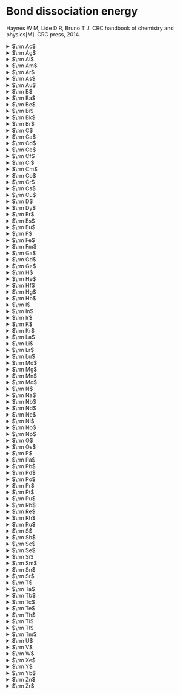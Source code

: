 # Bond dissociation energy
Haynes W M, Lide D R, Bruno T J. CRC handbook of chemistry and physics[M]. CRC press, 2014.

<details>
	<summary>$\rm Ac$</summary>

|Bond|BDE(kJ/mol)|
|:---:|:---:|
|  Ac−O  | $794$|
|  Ac–S  | $505 ± 68$|
</details>

<details>
	<summary>$\rm Ag$</summary>

|Bond|BDE(kJ/mol)|
|:---:|:---:|
|  Ag−Ag  | $162.9 ± 2.9$ |
|  Ag−Al  | $183.7 ± 9.2$  |
|  Ag−Au  | $202.5 ± 9.6$  |
|  Ag−Bi  | $192 ± 42$  |
|  Ag−Br  | $280.3 ± 1.3$  |
|  Ag−Cl  | $279.1 ± 8.4$  |
|  Ag−Cu  | $171.5 ± 9.6$  |
|  Ag−D   | $226.8$  |
|  Ag−Dy  | $130 ± 19$  |
|  Ag−Eu  | $127 ± 13$  |
|  Ag−F   | $356.9 ± 5.8$  |
|  Ag−Ga  | $159 ± 17$  |
|  Ag−Ge  | $174.5 ± 21$  |
|  Ag−H   | $202.4 ± 9.1$  |
|  Ag−Ho  | $124 ± 19$  |
|  Ag−I   | $234 ± 29$  |
|  Ag−In  | $166.5 ± 4.9$  |
|  Ag−Li  | $186.1$  |
|  Ag−Mn  | $99.2 ± 21$  |
|  Ag−Na  | $133.1 ± 12.6$  |
|  Ag−Nd  | $<213$  |
|  Ag−O   | $221 ± 21$  |
|  Ag−S   | $216  ± 14.6$  |
|  Ag−Se  | $210.0 ± 14.6$  |
|  Ag−Si  | $185.1 ± 9.6$  |
|  Ag−Sn  | $136 ± 21$  |
|  Ag−Te  | $195.8 ± 14.6$  |
</details> 

<details>
	<summary>$\rm Al$</summary> 

|Bond|BDE(kJ/mol)|
|:---:|:---:|
|  Al−Al  | $264.3 ± 0.5$ |
|  Al−Ar  | $5.69 $ |
|  Al−As  | $202.7 ± 7.1$ |
|  Al−Au  | $325.9 ± 6.3$ |
|  Al−Br  | $429.2 ± 5.8$ |
|  Al−C   | $267.7 $ |
|  Al−Ca  | $52.7 $ |
|  Al−Cl  | $502 $ |
|  Al−Co  | $181.6 ± 0.2$ |
|  Al−Cr  | $222.9 ± 0.9$ |
|  Al−Cu  | $227.1 ± 1.2$ |
|  Al−D   | $290.4 $ |
|  Al−F   | $675 $ |
|  Al−H   | $288 ± 13 $ |
|  Al−I   | $369.9 ± 2.1 $ |
|  Al−Kr  | $6.05 $ |
|  Al−Li  | $76.1 $ |
|  Al−N   | $≤368 ± 15 $ |
|  Al−Ne  | $3.9 $ |
|  Al−Ni  | $224.7 ± 4.8 $ |
|  Al−O   | $501.9 ± 10.6$ |
|  Al−P   | $216.7 ± 12.6$ |
|  Al−Pd  | $254.4 ± 12.1$ |
|  Al−S   | $332 ± 10 $ |
|  Al−Sb  | $216.3 ± 6 $ |
|  Al−Se  | $318 ± 13 $ |
|  Al−Si  | $246.9 ± 12.6 $ |
|  Al−Te  | $268 ± 13$ |
|  Al−Ti  | $263.4$ |
|  Al−U   | $326 ± 29$ |
|  Al−V   | $147.4 ± 1.0$ |
|  Al−Xe  | $7.39$ |
</details> 

<details>
	<summary>$\rm Am$</summary> 

|Bond|BDE(kJ/mol)|
|:---:|:---:|
|  Am−O$| $582 ± 34 $|
|  Am–S$| $375 ± 33 $|
</details> 

<details>
	<summary>$\rm Ar$</summary> 

|Bond|BDE(kJ/mol)|
|:---:|:---:|
|  Ar−Ar  | $4.91$  |
|  Ar–Au  | $5.50 ± 0.16 $  |
|  Ar−B   | $4.62$  |
|  Ar−Br  | $~5.0$  |
|  Ar−C   | $5.158$  |
|  Ar−Ca  | $4.44 ± 0.60$  |
|  Ar−Cd  | $5.57 ± 0.05$  |
|  Ar−Ga  | $3.96$  |
|  Ar−Ge  | $<5.4$  |
|  Ar−He  | $3.96$  |
|  Ar−Hg  | $5.32$  |
|  Ar−I   | $~5.3$  |
|  Ar−In  | $4.18$  |
|  Ar−Kr  | $5.11$  |
|  Ar−Li  | $~7.82$ |
|  Ar−Mg  | $~3.7$  |
|  Ar−Na  | $~4.2$  |
|  Ar−Ne  | $4.27$  |
|  Ar−Si  | $5.86$  |
|  Ar−Sn  | $<5.1$  |
|  Ar−Tl  | $4.09$  |
|  Ar−Xe  | $5.28$  |
|  Ar−Zn  | $5.0$  |
</details>

<details>
	<summary>$\rm As$</summary>

|Bond|BDE(kJ/mol)|
|:---:|:---:|
|  As−As  | $385.8 ± 10.5$  |
|  As−Cl  | $448$  |
|  As−D   | $270.3$  |
|  As−F   | $410$  |
|  As−Ga  | $202.5 ± 4.8$  |
|  As−H   | $274.0 ± 2.9$  |
|  As−I   | $296.6 ± 24$  |
|  As−In  | $201 ± 10$  |
|  As−N   | $489 ± 2.1$  |
|  As−O   | $484 ± 8$  |
|  As−P   | $433.5 ± 12.6$  |
|  As−S   | $379.5 ± 6.3$  |
|  As−Sb  | $330.5 ± 5.4$  |
|  As−Se  | $96$  |
|  As−Tl  | $198.3 ± 14.6$  |
</details>

<details>
	<summary>$\rm Au$</summary>

|Bond|BDE(kJ/mol)|
|:---:|:---:|
|  Au−Au  | $226.2 ± 0.5$  |
|  Au−B   | $367.8 ± 10.5$  |
|  Au−Ba  | $275.2 ± 6.3$  |
|  Au−Be  | $237.7 ± 4.0$  |
|  Au−Bi  | $293 ± 8.4$  |
|  Au−Br  | $213 ± 21$  |
|  Au−Ca  | $250.4 ± 4.0$  |
|  Au−Ce  | $322 ± 18$  |
|  Au−Cl  | $280 ± 13$  |
|  Au−Co  | $218.0 ± 16.4$  |
|  Au−Cr  | $223.7 ± 28.9$  |
|  Au−Cs  | $253 ± 3.5$  |
|  Au−Cu  | $227.1 ± 1.2$  |
|  Au−D   | $322.2$  |
|  Au−Dy  | $259 ± 24$  |
|  Au−Eu  | $245 ± 12$|
|  Au−F   | $294.1$|
|  Au−Fe  | $187.0 ± 19.3$|
|  Au−Ga  | $290 ± 15$|
|  Au−Ge  | $273.2 ± 14.6$|
|  Au−H   | $300.5 ± 2.6$|
|  Au−Ho  | $267 ± 35$|
|  Au−I   | $276$|
|  Au−In  | $286.0 ± 5.7$|
|  Au–Kr  | $6.59 ± 0.23$|
|  Au−La  | $457 ± 28$|
|  Au−Li  | $284.5 ± 6.7$|
|  Au−Lu  | $332 ± 19$|
|  Au−Mg  | $179.1 ± 2.7$|
|  Au−Mn  | $197.7 ± 21$|
|  Au−Na  | $215.1 ± 12.6$|
|  Au−Nd  | $294 ± 29$|
|  Au−Ni  | $247 ± 16.4$|
|  Au−O   | $223 ± 21$|
|  Au−Pb  | $133 ± 42$|
|  Au−Pd  | $142.7 ± 21$|
|  Au−Pr  | $311 ± 25$|
|  Au−Rb  | $243 ± 3.5$|
|  Au−Rh  | $232.6 ± 29$|
|  Au−S   | $253.6 ± 14.6$|
|  Au−Sc  | $280 ± 40$|
|  Au−Se  | $251.0 ± 14.6$|
|  Au−Si  | $304.6 ± 6.0$|
|  Au−Sn  | $256.5 ± 7.2$|
|  Au−Sr  | $246.4 ± 4.8$|
|  Au−Tb  | $285 ± 33$|
|  Au−Te  | $237.2 ± 14.6$|
|  Au−U   | $318 ± 29$|
|  Au−V   | $246.0 ± 8.7$|
|  Au–Xe  | $11.33 ± 0.23$|
|  Au−Y   | $310 ± 12$|
</details>

<details>
	<summary>$\rm B$</summary>

|Bond|BDE(kJ/mol)|
|:---:|:---:|
|  B−B   | $290$|
|  B−Br  | $390.9 ± 0.5$|
|  B−C   | $448 ± 29$|
|  B−Cd  | $301.0$|
|  B−Ce  | $305 ± 21$|
|  B−Cl  | $427$|
|  B−D   | $341.0 ± 6.3$|
|  B−F   | $732$|
|  B−H   | $345.2 ± 2.5$|
|  B−I   | $361$|
|  B−Ir  | $512.2 ± 17$|
|  B−La  | $335 ± 63$|
|  B−N   | $377.9 ± 8.7$|
|  B−Ne  | $3.97$|
|  B−O   | $809$|
|  B−P   | $347 ± 16.7$|
|  B−Pd  | $351.5 ± 16.7$|
|  B−Pt  | $477.8 ± 16.7$|
|  B−Rh  | $475.8 ± 21$|
|  B−Ru  | $446.9 ± 21$|
|  B−S   | $577 ± 9.2$|
|  B−Sc  | $272 ± 63$|
|  B−Se  | $462 ± 14.6$|
|  B−Si  | $317 ± 12$|
|  B−Te  | $354 ± 20$|
|  B−Th  | $297 ± 33$|
|  B−Ti  | $272 ± 63$|
|  B−U   | $322 ± 33$|
|  B−Y   | $289 ± 63$|
</details>

<details>
	<summary>$\rm Ba$</summary>

|Bond|BDE(kJ/mol)|
|:---:|:---:|
|  Ba−Br  | $359.9$|
|  Ba−Cl  | $439.3$|
|  Ba−D   | $≤193.7$|
|  Ba−F   | $580.0$|
|  Ba−H   | $192.0$|
|  Ba−I   | $321.0$|
|  Ba−O   | $562 ± 13.4$|
|  Ba−Pd  | $221.8 ± 5.0$|
|  Ba−Rh  | $259.4 ± 25$|
|  Ba−S   | $418 ± 21$|
</details>

<details>
	<summary>$\rm Be$</summary>

|Bond|BDE(kJ/mol)|
|:---:|:---:|
|  Be−Be  | $59$|
|  Be−Br  | $316$|
|  Be−Cl  | $384$|
|  Be−D   | $203.1$|
|  Be−F   | $573$|
|  Be−H   | $221$|
|  Be−I   | $261$|
|  Be−O   | $437$|
|  Be−S   | $372 ± 59$|
|  Be−T   | $204.4$|
</details>

<details>
	<summary>$\rm Bi$</summary>

|Bond|BDE(kJ/mol)|
|:---:|:---:|
|  Bi−Bi  | $204.4$|
|  Bi−Br  | $240.2$|
|  Bi−Cl  | $300.4 ± 4.2$|
|  Bi−D   | $283.7$|
|  Bi−F   | $366.5 ± 12.5$|
|  Bi−Ga  | $158.6 ± 16.7$|
|  Bi−H   | $≤283.3$|
|  Bi−I   | $186.1 ± 5.8$|
|  Bi−In  | $153.6 ± 1.7$|
|  Bi−Li  | $149.4$|
|  Bi−O   | $337.2 ± 12.6$|
|  Bi−P   | $281.7 ± 13$|
|  Bi−Pb  | $142.4 ± 3.0$|
|  Bi−S   | $315.5 ± 4.6$|
|  Bi−Sb  | $252.7 ± 3.9$|
|  Bi−Se  | $280.3 ± 5.9$|
|  Bi−Sn  | $193 ± 13$|
|  Bi−Te  | $232.2 ± 11.3$|
|  Bi−Tl  | $120.9 ± 12.6$|
</details>

<details>
	<summary>$\rm Bk$</summary>

|Bond|BDE(kJ/mol)|
|:---:|:---:|
|  Bk−O   | $598$|
</details>

<details>
	<summary>$\rm Br$</summary>

|Bond|BDE(kJ/mol)|
|:---:|:---:|
|  Br−Br  | $193.859 ± 0.120$|
|  Br−C   | $318.0 ± 8.4$|
|  Br−Ca  | $339$|
|  Br−Cd  | $159 ± 96$|
|  Br−Ce  | $375.2$|
|  Br−Cl  | $219.32 ± 0.05$|
|  Br−Co  | $326 ± 42$|
|  Br−Cr  | $328.0 ± 24.3$|
|  Br−Cs  | $389.1 ± 4.2$|
|  Br−Cu  | $331 ± 25$|
|  Br−D   | $370.74$|
|  Br−Dy  | $315.7$|
|  Br−Er  | $363.2$|
|  Br−Eu  | $328.8$|
|  Br−F   | $280 ± 12$|
|  Br−Fe  | $243 ± 84$|
|  Br−Ga  | $402 ± 13$|
|  Br−Gd  | $374.5$|
|  Br−Ge  | $347 ± 8$|
|  Br−H   | $366.16 ± 0.20$|
|  Br−Hg  | $74.9$|
|  Br−Ho  | $323.9$|
|  Br−I   | $179.1 ± 0.4$|
|  Br−In  | $409 ± 10$|
|  Br−K   | $379.1 ± 4.2$|
|  Br−La  | $448.6$|
|  Br−Li  | $418.8 ± 4.2$|
|  Br−Lu  | $303.3$|
|  Br−Mg  | $317.96$|
|  Br−Mn  | $314.2 ± 9.6$|
|  Br−Mo  | $313.4$|
|  Br−N   | $280.8 ± 21$|
|  Br−Na  | $363.1 ± 4.2$|
|  Br−Nd  | $341.8 $|
|  Br−Ni  | $360 ± 13$|
|  Br−O   | $237.6 ± 0.4$|
|  Br−P   | $≤329$|
|  Br−Pb  | $248.5 ± 14.6$|
|  Br–Pm  | $337.6$|
|  Br−Pr  | $346.3$|
|  Br−Rb  | $380.7 ± 4.2$|
|  Br−S   | $218 ± 17$|
|  Br−Sb  | $314 ± 59$|
|  Br−Sc  | $444 ± 63$|
|  Br−Se  | $297 ± 84$|
|  Br−Si  | $358.2 ± 8.4$|
|  Br−Sm  | $334.3$|
|  Br−Sn  | $337 ± 13$|
|  Br−Sr  | $365$|
|  Br−T   | $372.77$|
|  Br−Tb  | $386.4$|
|  Br−Th  | $364$|
|  Br−Ti  | $373$|
|  Br−Tl  | $331 ± 21$|
|  Br−Tm  | $300.9$|
|  Br−U   | $377 ± 15$|
|  Br−V   | $439 ± 42$|
|  Br−W   | $329.3$|
|  Br−Xe  | $5.94 ± 0.02$|
|  Br−Y   | $481 ± 84$|
|  Br−Yb  | $297.7$|
|  Br−Zn  | $138 ± 29$|
|  Br−Zr  | $420$|
</details>

<details>
	<summary>$\rm C$</summary>

|Bond|BDE(kJ/mol)|
|:---:|:---:|
|  C−C    | $618.3 ± 15.4$|
|  C−Ce   | $443 ± 30$|
|  C−Cl   | $394.9 ± 13.4$|
|  C−D    | $341.4$|
|  C−F    | $513.8 ± 10.0$|
|  C−Fe   | $367.7 ± 4.2$|
|  C−Ge   | $455.7 ± 11$|
|  C−H    | $338.4 ± 1.2$|
|  C−Hf   | $540 ± 25$|
|  C−I    | $253.1 ± 35.6$|
|  C−Ir   | $631 ± 5$|
|  C−La   | $463 ± 20$|
|  C−Mo   | $482 ± 16$|
|  C−N    | $750.0 ± 2.9$|
|  C−Nb   | $523.8 ± 14.5$|
|  C−Ni   | $337.0$|
|  C−O    | $1076.62 ± 0.06$|
|  C−Os   | $608 ± 25$|
|  C−P    | $507.5 ± 8.8$|
|  C−Pd   | $436 ± 20$|
|  C−Pt   | $577.8 ± 6.8$|
|  C−Rh   | $580 ± 4$|
|  C−Ru   | $648 ± 13$|
|  C−S    | $713.3 ± 1.2$|
|  C−Sc   | $444 ± 21$|
|  C−Se   | $590.4 ± 5.9$|
|  C−Si   | $447$|
|  C−Tc   | $564 ± 29$|
|  C−Th   | $453 ± 17$|
|  C−Ti   | $423 ± 30$|
|  C−U    | $455 ± 15$|
|  C−V    | $423 ± 24$|
|  C−Y    | $418 ± 14$|
|  C−Zr   | $495.8 ± 38.6$|
</details>

<details>
	<summary>$\rm Ca$</summary>

|Bond|BDE(kJ/mol)|
|:---:|:---:|
|  Ca−Ca  | $16.52 ± 0.11$|
|  Ca−Cl  | $409 ± 8.7$|
|  Ca−D   | $≤169.9$|
|  Ca−F   | $529$|
|  Ca−H   | $223.8$|
|  Ca−I   | $284.7 ± 8.4$|
|  Ca−Kr  | $5.15 ± 0.72$|
|  Ca−Li  | $84.9 ± 8.4$|
|  Ca−O   | $383.3 ± 5.0$|
|  Ca−Pd  | $347 - 360$|
|  Ca−S   | $335 ± 21$|
|  Ca−Xe  | $7.31 ± 0.96$|
</details>

<details>
	<summary>$\rm Cd$</summary>

|Bond|BDE(kJ/mol)|
|:---:|:---:|
|  Cd−Cd  | $7.36$|
|  Cd−Cl  | $208.4$|
|  Cd−F   | $305 ± 21$|
|  Cd−H   | $69.0 ± 0.4$|
|  Cd−I   | $97.2 ± 2.1$|
|  Cd−In  | $134$|
|  Cd−K   | $7.3$ |
|  Cd−Kr  | $5.17$ |
|  Cd−Na  | $10.2$ |
|  Cd−Ne  | $3.97$ |
|  Cd−O   | $236 ± 84$ |
|  Cd−S   | $208.5 ± 20.9$ |
|  Cd−Se  | $127.6 ± 25.1$ |
|  Cd−Te  | $100.0 ± 15.1$ |
|  Cd−Xe  | $6.54$ |
</details>

<details>
	<summary>$\rm Ce$</summary>

|Bond|BDE(kJ/mol)|
|:---:|:---:|
|  Ce−Ce  | $251.7$ |
|  Ce−Cl  | $460.0$ |
|  Ce−F   | $621.6$ |
|  Ce−I   | $335.5$ |
|  Ce−Ir  | $575 ± 9$ |
|  Ce−N   | $519 ± 21$ |
|  Ce−O   | $790$ |
|  Ce−Os  | $524 ± 20$ |
|  Ce−Pd  | $319 ± 21$ |
|  Ce−Pt  | $550 ± 5$ |
|  Ce−Rh  | $545 ± 7$ |
|  Ce−Ru  | $494 ± 12$ |
|  Ce−S   | $569$ |
|  Ce−Se  | $494.5 ± 14.6$ |
|  Ce−Te  | $189.4 ± 12.6$ |
</details>

<details>
	<summary>$\rm Cf$</summary>

|Bond|BDE(kJ/mol)|
|:---:|:---:|
|  Cf−O   | $498$ |
</details>

<details>
	<summary>$\rm Cl$</summary>

|Bond|BDE(kJ/mol)|
|:---:|:---:|
|  Cl−Cl  | $242.851 ± 0.096$ |
|  Cl−Co  | $343.9$ |
|  Cl−Cr  | $380.3$ |
|  Cl−Cs  | $445.7 ± 7.7$ |
|  Cl−Cu  | $377.8 ± 7.5$ |
|  Cl−D   | $436.303 ± 0.011$ |
|  Cl−Dy  | $395.1$ |
|  Cl−Er  | $451.0$ |
|  Cl−Eu  | $408.4$ |
|  Cl−F   | $260.83$ |
|  Cl−Fe  | $335.5$ |
|  Cl−Ga  | $463 ± 13$ |
|  Cl−Gd  | $453.9$ |
|  Cl−Ge  | $390.8 ± 9.6$ |
|  Cl−H   | $431.361 ± 0.013$ |
|  Cl−Hg  | $92.0 ± 9.2$ |
|  Cl−Ho  | $411.6$ |
|  Cl−I   | $211.3 ± 0.4$ |
|  Cl−In  | $436 ± 8$ |
|  Cl−K   | $433.0 ± 8.4$ |
|  Cl−La  | $524.4$ |
|  Cl−Li  | $469 ± 13$ |
|  Cl−Lu  | $383.3$ |
|  Cl−Mg  | $312$ |
|  Cl−Mn  | $337.6$ |
|  Cl−N   | $333.9 ± 9.6$ |
|  Cl−Na  | $412.1 ± 8.4$ |
|  Cl−Nd  | $421.1$ |
|  Cl−Ni  | $372.3$ |
|  Cl−O   | $267.47 ± 0.08$ |
|  Cl−P   | $≤376$ |
|  Cl−Pb  | $301 ± 50$ |
|  Cl–Pm  | $417.0$ |
|  Cl−Pr  | $425.7$ |
|  Cl−Ra  | $343 ± 75$ |
|  Cl−Rb  | $427.6 ± 8.4$ |
|  Cl−S   | $241.8$ |
|  Cl−Sb  | $360 ± 50$ |
|  Cl−Sc  | $331$ |
|  Cl−Se  | $322$ |
|  Cl−Si  | $416.7 ± 6.3$ |
|  Cl−Sm  | $422.1$ |
|  Cl−Sn  | $350 ± 8$ |
|  Cl−Sr  | $409$ |
|  Cl−T   | $438.64$ |
|  Cl−Ta  | $544$ |
|  Cl−Tb  | $474.2$ |
|  Cl−Th  | $489$ |
|  Cl−Ti  | $405.4 ± 10.5$ |
|  Cl−Tl  | $372.8 ± 2.1$ |
|  Cl−Tm  | $380.3$ |
|  Cl−U   | $439$ |
|  Cl−V   | $477 ± 63$ |
|  Cl−W   | $419$ |
|  Cl−Xe  | $7.08$ |
|  Cl−Y   | $523 ± 84$ |
|  Cl−Yb  | $377.1$ |
|  Cl−Zn  | $229 ± 8$ |
|  Cl−Zr  | $530$ |
</details>

<details>
	<summary>$\rm Cm$</summary>

|Bond|BDE(kJ/mol)|
|:---:|:---:|
|  Cm−O   | $709 ± 43$ |
|  Cm–S   | $504 ± 25$ |
</details>

<details>
	<summary>$\rm Co$</summary>

|Bond|BDE(kJ/mol)|
|:---:|:---:|
|  Co−Co  | $<127$ |
|  Co−Cu  | $161.1 ± 16.4$ |
|  Co−D   | $270.2 ± 5.8$ |
|  Co−F   | $431 ± 63$ |
|  Co−Ge  | $230 ± 21$ |
|  Co−H   | $244.9 ± 4.8$ |
|  Co−I   | $280 ± 21$ |
|  Co−Mn  | $50 ± 8$ |
|  Co−Nb  | $267.02 ± 0.10$ |
|  Co−O   | $397.4 ± 8.7$ |
|  Co−S   | $331$ |
|  Co−Sc  | $240.1$ |
|  Co−Si  | $274.4 ± 17$ |
|  Co−Ti  | $235.37 ± 0.10$ |
|  Co−Y   | $253.71 ± 0.10$ |
|  Co−Zr  | $306.39 ± 0.10$ |
</details>

<details>
	<summary>$\rm Cr$</summary>

|Bond|BDE(kJ/mol)|
|:---:|:---:|
|  Cr−Cr  | $152.0 ± 6$ |
|  Cr−Cu  | $154.4 ± 14.5$ |
|  Cr−F   | $523 ± 19$ |
|  Cr−Fe  | $~75$ |
|  Cr−Ge  | $154 ± 7$ |
|  Cr−H   | $189.9 ± 6.7$ |
|  Cr−I   | $287.0 ± 24.3$ |
|  Cr−N   | $377.8 ± 18.8$ |
|  Cr−Nb  | $295.72 ± 0.06$ |
|  Cr−O   | $461 ± 8.7$ |
|  Cr−Pb  | $105 ± 2$ |
|  Cr−S   | $331$ |
|  Cr−Sn  | $141 ± 3$ |
</details>

<details>
	<summary>$\rm Cs$</summary>

|Bond|BDE(kJ/mol)|
|:---:|:---:|
|  Cs−Cs  | $43.919 ± 0.010$ |
|  Cs−F   | $517.1 ± 7.7$ |
|  Cs−H   | $175.364$ |
|  Cs−Hg  | $8$ |
|  Cs−I   | $338.5 ± 2.1$ |
|  Cs−Li  | $72.9 ± 1.2$ |
|  Cs−Na  | $63.2 ± 1.3$ |
|  Cs−O   | $293 ± 25$ |
|  Cs−Rb  | $49.57 ± 0.01$ |
</details>

<details>
	<summary>$\rm Cu$</summary>

|Bond|BDE(kJ/mol)|
|:---:|:---:|
|  Cu−Cu  | $201$ |
|  Cu−D   | $270.3$ |
|  Cu−Dy  | $144 ± 18$ |
|  Cu−F   | $414$ |
|  Cu−Ga  | $215.9 ± 15$ |
|  Cu−Ge  | $208.8 ± 21$ |
|  Cu−H   | $254.8 ± 6$ |
|  Cu−Ho  | $144 ± 19$ |
|  Cu−I   | $289 ± 63$ |
|  Cu−In  | $187.4 ± 7.9$ |
|  Cu−Li  | $191.9$ |
|  Cu−Na  | $176.1 ± 16.7$ |
|  Cu−Ni  | $201.7 ± 9.6$ |
|  Cu−O   | $287.4 ± 11.6$ |
|  Cu−S   | $274.5 ± 14.6$ |
|  Cu−Se  | $255.2 ± 14.6$ |
|  Cu−Si  | $221.3 ± 6.3$ |
|  Cu−Sn  | $170 ± 10$ |
|  Cu−Tb  | $191 ± 18$ |
|  Cu−Te  | $230.5 ± 14.6$ |
</details>

<details>
	<summary>$\rm D$</summary>

|Bond|BDE(kJ/mol)|
|:---:|:---:|
|  D−D    | $443.3197 ± 0.0003$ |
|  D−F    | $576.236 ± 0.011$ |
|  D−Ga   | $<276.5$ |
|  D−Ge   | $≤322$ |
|  D−H    | $439.2223 ± 0.0002$ |
|  D−Hg   | $42.05$ |
|  D−I    | $302.33$ |
|  D−In   | $246$ |
|  D−K    | $182.4$ |
|  D−Li   | $240.24$ |
|  D−Lu   | $302$ |
|  D−Mg   | $161.33 ± 0.32$ |
|  D−Mn   | $312 ± 6$ |
|  D−N    | $341.6$ |
|  D−Ni   | $≤302.9$ |
|  D−O    | $429.64$ |
|  D−P    | $299.0$ |
|  D−Pt   | $≤350.2$ |
|  D−S    | $350.62 ± 1.20$ |
|  D−Si   | $302.5$ |
|  D−Sr   | $167.7$ |
|  D−T    | $444.91$ |
|  D−Tl   | $193.0$ |
|  D−Zn   | $88.7$ |
</details>

<details>
	<summary>$\rm Dy$</summary>

|Bond|BDE(kJ/mol)|
|:---:|:---:|
|  Dy−Dy  | $70.3$ |
|  Dy−F   | $531.1$ |
|  Dy−I   | $277.2$ |
|  Dy−O   | $615$ |
|  Dy−S   | $414 ± 42$ |
|  Dy−Se  | $322 ± 20$ |
|  Dy−Te  | $234 ± 20$ |
</details>

<details>
	<summary>$\rm Er$</summary>

|Bond|BDE(kJ/mol)|
|:---:|:---:|
|  Er−Er  | $75 ± 29$ |
|  Er−F   | $572.6$ |
|  Er−I   | $317.6$ |
|  Er−O   | $606$ |
|  Er−S   | $418 ± 21$ |
|  Er−Se  | $326 ± 20$ |
|  Er−Te  | $238 ± 20$ |
</details>

<details>
	<summary>$\rm Es$</summary>

|Bond|BDE(kJ/mol)|
|:---:|:---:|
|  Es−O   | $460$ |
</details>

<details>
	<summary>$\rm Eu$</summary>

|Bond|BDE(kJ/mol)|
|:---:|:---:|
|  Eu−Eu  | $45.2$ |
|  Eu−F   | $543.0$ |
|  Eu−I   | $290.4$ |
|  Eu−Li  | $268.1 ± 12.6$ |
|  Eu−O   | $473$ |
|  Eu−Rh  | $238 ± 34$ |
|  Eu−S   | $365.7 ± 13.4$ |
|  Eu−Se  | $302.9 ± 14.6$ |
|  Eu−Te  | $251.0 ± 14.6$ |
</details>

<details>
	<summary>$\rm F$</summary>

|Bond|BDE(kJ/mol)|
|:---:|:---:|
|  F−F    | $158.670 ± 0.096$ |
|  F−Fe   | $447$ |
|  F−Ga   | $584 ± 13$ |
|  F−Gd   | $594.6$ |
|  F−Ge   | $523 ± 13$ |
|  F−H    | $569.680 ± 0.011$ |
|  F−Hf   | $650 ± 15$ |
|  F−Hg   | $~180$ |
|  F−Ho   | $517.7$ |
|  F−I    | $≤271.5$ |
|  F−In   | $516 ± 13$ |
|  F−K    | $489.2$ |
|  F−Kr   | $6.6$ |
|  F−La   | $665.1$ |
|  F−Li   | $577 ± 21$ |
|  F−Lu   | $523.4$ |
|  F−Mg   | $445.6$ |
|  F−Mn   | $445.2 ± 7.5$ |
|  F−Mo   | $.464$ |
|  F−N    | $≤349$ |
|  F−Na   | $477.3$ |
|  F−Nd   | $548.7$ |
|  F−Ni   | $439.7 ± 5.9$ |
|  F−Np   | $430 ± 50$ |
|  F−O    | $220$ |
|  F−P    | $≤405$ |
|  F−Pb   | $355 ± 13$ |
|  F–Pm   | $561.3$ |
|  F−Pr   | $582.0$ |
|  F−Pu   | $538 ± 29$ |
|  F−Rb   | $494 ± 21$ |
|  F−Ru   | $402$ |
|  F−S    | $343.5 ± 6.7$ |
|  F−Sb   | $439 ± 96$ |
|  F−Sc   | $599.1 ± 13.4$ |
|  F−Se   | $339 ± 42$ |
|  F−Si   | $576.4 ± 17$ |
|  F−Sm   | $565.2$ |
|  F−Sn   | $476 ± 8$ |
|  F−Sr   | $538$ |
|  F−T    | $579.009 ± 0.108$ |
|  F−Ta   | $573 ± 13$ |
|  F−Tb   | $647.3$ |
|  F−Th   | $652$ |
|  F−Ti   | $569 ± 33$ |
|  F−Tl   | $439 ± 21$ |
|  F−Tm   | $509.1$ |
|  F−U    | $648$ |
|  F−V    | $590 ± 63$ |
|  F−W    | $≤544$ |
|  F−Xe   | $14.18$ |
|  F−Y    | $685.3 ± 13.4$ |
|  F−Yb   | $525.1$ |
|  F−Zn   | $364 ± 63$ |
|  F−Zr   | $627.2 ± 10.5$ |
</details>

<details>
	<summary>$\rm Fe$</summary>

|Bond|BDE(kJ/mol)|
|:---:|:---:|
|  Fe−Fe  | $118$ |
|  Fe−Ge  | $210.9 ± 29$ |
|  Fe−H   | $148 ± 3$ |
|  Fe−I   | $123$ |
|  Fe−O   | $407.0 ± 1.0$ |
|  Fe−S   | $328.9 ± 14.6$ |
|  Fe−Si  | $297 ± 25$ |
</details>

<details>
	<summary>$\rm Fm$</summary>

|Bond|BDE(kJ/mol)|
|:---:|:---:|
|  Fm−O   | $443$ |
</details>

<details>
	<summary>$\rm Ga$</summary>

|Bond|BDE(kJ/mol)|
|:---:|:---:|
|  Ga−Ga  | $<106.4$ |
|  Ga−H   | $265.9 ± 5.9$ |
|  Ga−I   | $334 ± 13$ |
|  Ga−In  | $94.0 ± 3$ |
|  Ga−Kr  | $4.08$ |
|  Ga−Li  | $133.1 ± 14.6$ |
|  Ga−O   | $374 ± 21$ |
|  Ga−P   | $229.7 ± 12.6$ |
|  Ga−Sb  | $192.0 ± 12.6$ |
|  Ga−Te  | $265 ± 21$ |
|  Ga−Xe  | $5.27$ |
</details>

<details>
	<summary>$\rm Gd$</summary>

|Bond|BDE(kJ/mol)|
|:---:|:---:|
|  Gd−Gd  | $206.3 ± 67.5$ |
|  Gd−I   | $336.0$ |
|  Gd−O   | $715$ |
|  Gd−S   | $526.8 ± 10.5$ |
|  Gd−Se  | $430 ± 15$ |
|  Gd−Te  | $341 ± 15$ |
</details>

<details>
	<summary>$\rm Ge$</summary>

|Bond|BDE(kJ/mol)|
|:---:|:---:|
|  Ge−Ge  | $264.4 ± 6.8$ |
|  Ge−H   | $263.2 ± 4.8$ |
|  Ge−I   | $268 ± 25$ |
|  Ge−Ni  | $290.3 ± 10.9$ |
|  Ge−O   | $657.5 ± 4.6$ |
|  Ge−Pb  | $145.3 ± 6.9$ |
|  Ge−Pd  | $254.7 ± 10.5$ |
|  Ge−S   | $534 ± 3$ |
|  Ge−Sc  | $270 ± 11$ |
|  Ge−Se  | $484.7 ± 1.7$ |
|  Ge−Si  | $297$ |
|  Ge−Sn  | $230.1 ± 13$ |
|  Ge−Te  | $396.7 ± 3.3$ |
|  Ge−Y   | $279 ± 11$ |
</details>

<details>
	<summary>$\rm H$</summary>

|Bond|BDE(kJ/mol)|
|:---:|:---:|
|  H−H   | $435.7799 ± 0.0001$ |
|  H−Hg  | $39.844$ |
|  H−I   | $298.26 ± 0.10$ |
|  H−In  | $243.1$ |
|  H−K   | $174.576$ |
|  H−Li  | $238.039 ± 0.006$ |
|  H−Mg  | $127.18 ± 0.006$ |
|  H−Mn  | $251 ± 5$ |
|  H−Mo  | $202.5 ± 18.3$ |
|  H−N   | $358.8 ± 0.2$ |
|  H−Na  | $182.24 ± 0.06$ |
|  H−Nb  | $>221.9 ± 9.6$ |
|  H−Ni  | $240 ± 8$ |
|  H−O   | $429.73 ± 0.03$ |
|  H−P   | $297.0 ± 2.1$ |
|  H−Pb  | $≤157$ |
|  H−Pd  | $234 ± 25$ |
|  H−Pt  | $330$ |
|  H−Rb  | $172.6$ |
|  H−Rh  | $241.0 ± 5.9$ |
|  H−Ru  | $223 ± 15$ |
|  H−S   | $353.57 ± 0.30$ |
|  H−Sb  | $239.7 ± 4.2$ |
|  H−Sc  | $205 ± 17$ |
|  H−Se  | $312.5$ |
|  H−Si  | $293.3 ± 1.9$ |
|  H−Sn  | $264 ± 17$ |
|  H−Sr  | $164 ± 8$ |
|  H−T   | $440.49$ |
|  H−Te  | $270.7 ± 1.7$ |
|  H−Ti  | $204.6 ± 8.8$ |
|  H−Tl  | $195.4 ± 4$ |
|  H−V   | $209.3 ± 6.8$ |
|  H−Yb  | $183.1 ± 2.0$ |
|  H−Zn  | $85.8 ± 2$ |
</details>

<details>
	<summary>$\rm He$</summary>

|Bond|BDE(kJ/mol)|
|:---:|:---:|
|  He−He  | $3.809$ |
|  He−Hg  | $3.8$ |
|  He−Xe  | $3.8$ |
</details>

<details>
	<summary>$\rm Hf$</summary>

|Bond|BDE(kJ/mol)|
|:---:|:---:|
|  Hf−Hf  | $328 ± 58$ |
|  Hf−N   | $535 ± 30$ |
|  Hf−O   | $801 ± 13$ |
</details>

<details>
	<summary>$\rm Hg$</summary>

|Bond|BDE(kJ/mol)|
|:---:|:---:|
|  Hg−Hg  | $8.10 ± 0.18$ |
|  Hg−I   | $34.69 ± 0.96$ |
|  Hg−K   | $8.8$ |
|  Hg−Kr  | $5.75$ |
|  Hg−Li  | $13.16 ± 0.38$ |
|  Hg−Na  | $10.8$ |
|  Hg−Ne  | $4.14$ |
|  Hg−O   | $269$ |
|  Hg−Rb  | $8.4$ |
|  Hg−S   | $217.3 ± 22.2$ |
|  Hg−Se  | $144.3 ± 30.1$ |
|  Hg−T   | $43.14$ |
|  Hg−Te  | $<142$ |
|  Hg−Tl  | $2.9$ |
|  Hg−Xe  | $6.65$ |
|  Hg−Zn  | $7.3$ |
</details>

<details>
	<summary>$\rm Ho$</summary>

|Bond|BDE(kJ/mol)|
|:---:|:---:|
|  Ho−Ho  | $70.3$ |
|  Ho−I   | $277.0$ |
|  Ho−O   | $606$ |
|  Ho−S   | $428.4 ± 14.6$ |
|  Ho−Se  | $333 ± 15$ |
|  Ho−Te  | $≤259 ± 15$ |
</details>

<details>
	<summary>$\rm I$</summary>

|Bond|BDE(kJ/mol)|
|:---:|:---:|
|  I−I    | $152.25 ± 0.57$ |
|  I−In   | $306.9 ± 1.1$ |
|  I−K    | $322.5 ± 2.1$ |
|  I−Kr   | $5.67$ |
|  I−La   | $414.8$ |
|  I−Li   | $345.2 ± 4.2$ |
|  I−Lu   | $264.8$ |
|  I−Mg   | $229$ |
|  I−Mn   | $282.8 ± 9.6$ |
|  I−Mo   | $266.9$ |
|  I−N    | $159 ± 17$ |
|  I−Na   | $304.2 ± 2.1$ |
|  I−Nd   | $303.3$ |
|  I−Ni   | $293 ± 21$ |
|  I−O    | $233.4 ± 1.3$ |
|  I−Pb   | $194 ± 38$ |
|  I–Pm   | $299.1$ |
|  I−Pr   | $307.8$ |
|  I−Rb   | $318.8 ± 2.1$ |
|  I−Si   | $243.1 ± 8.4$ |
|  I−Sm   | $295.8$ |
|  I−Sn   | $235 ± 3$ |
|  I−Sr   | $301$ |
|  I−Tb   | $339.6$ |
|  I−Te   | $192 ± 42$ |
|  I−Th   | $361 ± 25$ |
|  I−Ti   | $306$ |
|  I−Tl   | $285 ± 21$ |
|  I−Tm   | $262.4$ |
|  I−U    | $299 ± 27$ |
|  I−Xe   | $~6.9$ |
|  I−Y    | $422.6 ± 12.5$ |
|  I−Yb   | $259.3$ |
|  I−Zn   | $153.1 ± 6.3$ |
|  I−Zr   | $127$ |
</details>

<details>
	<summary>$\rm In$</summary>

|Bond|BDE(kJ/mol)|
|:---:|:---:|
|  In−In  | $82.0 ± 5.7$ |
|  In−Kr  | $4.85$ |
|  In−Li  | $92.5 ± 14.6$ |
|  In−O   | $346 ± 30$ |
|  In−P   | $197.9 ± 8.4$ |
|  In−S   | $287.9 ± 14.6$ |
|  In−Sb  | $151.9 ± 10.5$ |
|  In−Se  | $245.2 ± 14.6$ |
|  In−Te  | $215.5 ± 14.6$ |
|  In−Xe  | $6.48$ |
|  In−Zn  | $32.2$ |
</details>

<details>
	<summary>$\rm Ir$</summary>

|Bond|BDE(kJ/mol)|
|:---:|:---:|
|  Ir−Ir  | $361 ± 68$ |
|  Ir−La  | $577 ± 12$ |
|  Ir−Nb  | $465 ± 25$ |
|  Ir−O   | $414 ± 42$ |
|  Ir−Si  | $462.8 ± 21$ |
|  Ir−Th  | $574 ± 42$ |
|  Ir−Ti  | $422 ± 13$ |
|  Ir−Y   | $457 ± 15$ |
</details>

<details>
	<summary>$\rm K$</summary>

|Bond|BDE(kJ/mol)|
|:---:|:---:|
|  K−K    | $56.96$ |
|  K−Kr   | $4.6$ |
|  K−Li   | $82.0 ± 4.2$ |
|  K−Na   | $65.994 ± 0.008$ |
|  K−Zn   | $6.5$ |
|  K−O    | $271.5 ± 12.6$ |
|  K−Rb   | $53.723 ± 0.005$ |
|  K−Xe   | $5.0$ |
</details>

<details>
	<summary>$\rm Kr$</summary>

|Bond|BDE(kJ/mol)|
|:---:|:---:|
|  Kr−Kr  | $5.39$ |
|  Kr−Li  | $~12.1$ |
|  Kr−Mg  | $6.71 ± 0.96$ |
|  Kr−Na  | $~4.53$ |
|  Kr−Ne  | $4.31$ |
|  Kr−O   | $<8$ |
|  Kr−Tl  | $4.14$ |
|  Kr−Xe  | $5.66$ |
|  Kr−Zn  | $5.0$ |
</details>

<details>
	<summary>$\rm La$</summary>

|Bond|BDE(kJ/mol)|
|:---:|:---:|
|  La−La  | $244.9$ |
|  La−N   | $519 ± 42$ |
|  La−O   | $798$ |
|  La−Pt  | $505 ± 12$ |
|  La−Rh  | $550 ± 12$ |
|  La−S   | $573.4 ± 1.7$ |
|  La−Se  | $485.7 ± 14.6$ |
|  La−Te  | $385.6 ± 15$ |
|  La−Y   | $197 ± 21$ |
</details>

<details>
	<summary>$\rm Li$</summary>

|Bond|BDE(kJ/mol)|
|:---:|:---:|
|  Li−Li  | $105.0$ |
|  Li−Mg  | $67.4 ± 6.3$ |
|  Li−Na  | $87.181 ± 0.001$ |
|  Li−O   | $340.5 ± 6.3$ |
|  Li−Pb  | $78.7 ± 8$ |
|  Li−S   | $312.5 ± 7.5$ |
|  Li−Sb  | $169.0 ± 10.0$ |
|  Li−Si  | $149$ |
|  Li−Sm  | $193.3 ± 18.8$ |
|  Li−Tm  | $276.1 ± 14.6$ |
|  Li−Xe  | $~12.1$ |
|  Li−Yb  | $143.5 ± 12.6$ |
</details>

<details>
	<summary>$\rm Lr$</summary>

|Bond|BDE(kJ/mol)|
|:---:|:---:|
|  Lr−O   | $665$ |
</details>

<details>
	<summary>$\rm Lu$</summary>

|Bond|BDE(kJ/mol)|
|:---:|:---:|
|  Lu−Lu  | $142 ± 33$ |
|  Lu−O   | $669$ |
|  Lu−Pt  | $402 ± 34$ |
|  Lu−S   | $508.4 ± 14.4$ |
|  Lu−Se  | $418 ± 15$ |
|  Lu−Te  | $325 ± 15$ |
</details>

<details>
	<summary>$\rm Md$</summary>

|Bond|BDE(kJ/mol)|
|:---:|:---:|
|  Md−O   | $418$ |
</details>

<details>
	<summary>$\rm Mg$</summary>

|Bond|BDE(kJ/mol)|
|:---:|:---:|
|  Mg−Mg  | $11.3$ |
|  Mg−Ne  | $~4.1$ |
|  Mg−O   | $358.2 ± 7.2$ |
|  Mg−S   | $234$ |
|  Mg−Xe  | $9.70 ± 1.79$ |
</details>

<details>
	<summary>$\rm Mn$</summary>

|Bond|BDE(kJ/mol)|
|:---:|:---:|
|  Mn−Mn  | $61.6 ± 9.6$ |
|  Mn−O   | $362 ± 25$ |
|  Mn−S   | $301 ± 17$ |
|  Mn−Se  | $239.3 ± 9.2$ |
</details>

<details>
	<summary>$\rm Mo$</summary>

|Bond|BDE(kJ/mol)|
|:---:|:---:|
|  Mo−Mo  | $435.5 ± 1.0$ |
|  Mo−Nb  | $452 ± 25$ |
|  Mo−O   | $502$ |
</details>

<details>
	<summary>$\rm N$</summary>

|Bond|BDE(kJ/mol)|
|:---:|:---:|
|  N−N    | $944.84 ± 0.10$ |
|  N−O    | $631.62 ± 0.18$ |
|  N−P    | $617.1 ± 20.9$ |
|  N−Pt   | $374.2 ± 9.6$ |
|  N−Pu   | $469 ± 63$ |
|  N−S    | $467 ± 24$ |
|  N−Sb   | $460 ± 84$ |
|  N−Sc   | $464 ± 84$ |
|  N−Si   | $437.1 ± 9.9$ |
|  N−Ta   | $607 ± 84$ |
|  N−Th   | $577 ± 33$ |
|  N−Ti   | $476 ± 33$ |
|  N−U    | $531 ± 21$ |
|  N−V    | $523 ± 38$ |
|  N−Xe   | $26.9$ |
|  N−Y    | $477 ± 63$ |
|  N−Zr   | $565 ± 25$ |
</details>

<details>
	<summary>$\rm Na$</summary>

|Bond|BDE(kJ/mol)|
|:---:|:---:|
|  Na−Na  | $74.805 ± 0.586$ |
|  Na−Ne  | $~3.8$ |
|  Na−O   | $270 ± 4$ |
|  Na−Rb  | $63.887 ± 0.024$ |
|  Na−Xe  | $~5.12$ |
</details>

<details>
	<summary>$\rm Nb$</summary>

|Bond|BDE(kJ/mol)|
|:---:|:---:|
|  Nb−Nb  | $513$ |
|  Nb−Ni  | $271.9 ± 0.1$ |
|  Nb−O   | $726.5 ± 10.6$ |
|  Nb−Ti  | $302.0 ± 0.1$ |
|  Nb−V   | $369.3 ± 0.1$ |
</details>

<details>
	<summary>$\rm Nd$</summary>

|Bond|BDE(kJ/mol)|
|:---:|:---:|
|  Nd−Nd  | $82.8$ |
|  Nd−O   | $703$ |
|  Nd−S   | $471.5 ± 14.6$ |
|  Nd−Se  | $393.9$ |
|  Nd−Te  | $305 ± 15$ |
</details>

<details>
	<summary>$\rm Ne$</summary>

|Bond|BDE(kJ/mol)|
|:---:|:---:|
|  Ne−Ne  | $4.070$ |
|  Ne−Xe  | $4.31$ |
|  Ne−Zn  | $3.92$ |
</details>

<details>
	<summary>$\rm Ni$</summary>

|Bond|BDE(kJ/mol)|
|:---:|:---:|
|  Ni−Ni  | $204$ |
|  Ni−O   | $366 ± 30$ |
|  Ni−Pd  | $140.9$ |
|  Ni−Pt  | $273.7 ± 0.3$ |
|  Ni−S   | $356 ± 21$ |
|  Ni−Si  | $318 ± 17$ |
|  Ni−V   | $206.3 ± 0.2$ |
|  Ni−Y   | $283.92 ± 0.10$ |
|  Ni−Zr  | $279.8 ± 0.1$ |
</details>

<details>
	<summary>$\rm No$</summary>

|Bond|BDE(kJ/mol)|
|:---:|:---:|
|  No−O   | $268$ |
</details>

<details>
	<summary>$\rm Np$</summary>

|Bond|BDE(kJ/mol)|
|:---:|:---:|
|  Np−O   | $744 ± 21$ |
|  Np–S   | $495 ± 55$ |
</details>

<details>
	<summary>$\rm O$</summary>

|Bond|BDE(kJ/mol)|
|:---:|:---:|
|  O−O    | $498.36 ± 0.17$ |
|  O−Os   | $575$ |
|  O−P    | $589$ |
|  O−Pa   | $801 ± 59$ |
|  O−Pb   | $382.4 ± 3.3$ |
|  O−Pd   | $238.1 ± 12.6$ |
|  O−Pr   | $740$ |
|  O−Pt   | $418.6 ± 11.6$ |
|  O−Pu   | $656.1$ |
|  O−Rb   | $276 ± 12.6$ |
|  O−Re   | $627 ± 84$ |
|  O−Rh   | $405 ± 42$ |
|  O−Ru   | $528 ± 42$ |
|  O−S    | $517.90 ± 0.05$ |
|  O−Sb   | $434 ± 42$ |
|  O−Sc   | $671.4 ± 1.0$ |
|  O−Se   | $429.7 ± 6.3$ |
|  O−Si   | $799.6 ± 13.4$ |
|  O−Sm   | $573$ |
|  O−Sn   | $528$ |
|  O−Sr   | $426.3 ± 6.3$ |
|  O−Ta   | $839$ |
|  O−Tb   | $694$ |
|  O−Tc   | $548$ |
|  O−Te   | $377 ± 21$ |
|  O−Th   | $871 ± 25$ |
|  O−Ti   | $666.5 ± 5.6$ |
|  O−Tl   | $213 ± 84$ |
|  O−Tm   | $514$ |
|  O−U    | $758 ± 13$ |
|  O−V    | $629.7 ± 13.0$ |
|  O−W    | $720 ± 71$ |
|  O−Xe   | $36.4$ |
|  O−Y    | $714.1 ± 10.2$ |
|  O−Yb   | $387.7 ± 10$ |
|  O−Zn   | $≤250$ |
|  O−Zr   | $766.1 ± 10.6$ |
</details>

<details>
	<summary>$\rm Os$</summary>

|Bond|BDE(kJ/mol)|
|:---:|:---:|
|  Os−Os  | $415 ± 77$ |
</details>

<details>
	<summary>$\rm P$</summary>

|Bond|BDE(kJ/mol)|
|:---:|:---:|
|  P−P    | $489.1$ |
|  P−Pt   | $≤416.7 ± 16.7$ |
|  P−Rh   | $353.1 ± 16.7$ |
|  P−S    | $442 ± 10$ |
|  P−Sb   | $356.9 ± 4.2$ |
|  P−Se   | $363.7 ± 10.0$ |
|  P−Si   | $363.6$ |
|  P−Te   | $297.9 ± 10.0$ |
|  P−Th   | $372 ± 29$ |
|  P−Tl   | $209 ± 13$ |
|  P−U    | $293 ± 21$ |
|  P−W    | $305 ± 4$ |
</details>

<details>
	<summary>$\rm Pa$</summary>

|Bond|BDE(kJ/mol)|
|:---:|:---:|
|  Pa–S   | $545 ± 91$ |
</details>

<details>
	<summary>$\rm Pb$</summary>

|Bond|BDE(kJ/mol)|
|:---:|:---:|
|  Pb−Pb  | $86.6 ± 0.8$ |
|  Pb−S   | $398$ |
|  Pb−Sb  | $161.5 ± 10.5$ |
|  Pb−Se  | $302.9 ± 4.2$ |
|  Pb−Si  | $168.8 ± 7.3$ |
|  Pb–Sn  | $126.3 ± 4.0$ |
|  Pb−Te  | $249.8 ± 10.5$ |
</details>

<details>
	<summary>$\rm Pd$</summary>

|Bond|BDE(kJ/mol)|
|:---:|:---:|
|  Pd−Pd  | $>136$ |
|  Pd−Pt  | $191.0$ |
|  Pd−Si  | $261 ± 12$ |
|  Pd−Y   | $241 ± 15$ |
</details>

<details>
	<summary>$\rm Po$</summary>

|Bond|BDE(kJ/mol)|
|:---:|:---:|
|  Po−Po  | $187$ |
</details>

<details>
	<summary>$\rm Pr$</summary>

|Bond|BDE(kJ/mol)|
|:---:|:---:|
|  Pr−Pr  | $129.1$ |
|  Pr−S   | $492.5 ± 4.6$ |
|  Pr−Se  | $446.4 ± 23.0$ |
|  Pr−Te  | $326 ± 20$ |
</details>

<details>
	<summary>$\rm Pt$</summary>

|Bond|BDE(kJ/mol)|
|:---:|:---:|
|  Pt−Pt  | $306.7 ± 1.9$ |
|  Pt−Si  | $501 ± 18$ |
|  Pt−Th  | $551 ± 42$ |
|  Pt−Ti  | $397.5 ± 10.6$ |
|  Pt−Y   | $474 ± 12$ |
</details>

<details>
	<summary>$\rm Pu$</summary>

|Bond|BDE(kJ/mol)|
|:---:|:---:|
|  Pu–S   | $446 ± 30$ |
</details>

<details>
	<summary>$\rm Rb$</summary>

|Bond|BDE(kJ/mol)|
|:---:|:---:|
|  Rb−Rb  | $48.898 ± 0.005$ |
</details>

<details>
	<summary>$\rm Re$</summary>

|Bond|BDE(kJ/mol)|
|:---:|:---:|
|  Re−Re  | $432 ± 30$ |
</details>

<details>
	<summary>$\rm Rh$</summary>

|Bond|BDE(kJ/mol)|
|:---:|:---:|
|  Rh−Rh  | $235.85 ± 0.05$ |
|  Rh−Sc  | $444 ± 11$ |
|  Rh−Si  | $395.0 ± 18.0$ |
|  Rh−Th  | $513 ± 21$ |
|  Rh−Ti  | $390.8 ± 14.6$ |
|  Rh−U   | $519 ± 17$ |
|  Rh−V   | $364 ± 29$ |
|  Rh−Y   | $446 ± 11$ |
</details>

<details>
	<summary>$\rm Ru$</summary>

|Bond|BDE(kJ/mol)|
|:---:|:---:|
|  Ru−Ru  | $193.0 ± 19.3$ |
|  Ru−Si  | $397.1 ± 21$ |
|  Ru−Th  | $592 ± 42$ |
|  Ru−V   | $414 ± 29$ |
</details>

<details>
	<summary>$\rm S$</summary>

|Bond|BDE(kJ/mol)|
|:---:|:---:|
|  S−S    | $430.03 ± 0.03$ |
|  S−Sb   | $378.7$ |
|  S−Sc   | $478.2 ± 12.6$ |
|  S−Se   | $371.1 ± 6.7$ |
|  S−Si   | $617 ± 5$ |
|  S-Sm   | $389$ |
|  S−Sn   | $467$ |
|  S−Sr   | $338.5 ± 16.7$ |
|  S−Ta   | $669.5 ± 13.5$ |
|  S−Tb   | $515 ± 42$ |
|  S−Te   | $335 ± 42$ |
|  S–Th   | $608 ± 77$ |
|  S−Ti   | $418 ± 3$ |
|  S−Tm   | $368 ± 21$ |
|  S−U    | $510.4 ± 63$ |
|  S−V    | $449.4 ± 14.6$ |
|  S−Y    | $528.4 ± 10.5$ |
|  S−Yb   | $167$ |
|  S−Zn   | $224.8 ± 12.6$ |
|  S−Zr   | $572.0 ± 11.6$ |
</details>

<details>
	<summary>$\rm Sb$</summary>

|Bond|BDE(kJ/mol)|
|:---:|:---:|
|  Sb−Sb  | $301.7 ± 6.3$ |
|  Sb−Te  | $277.4 ± 3.8$ |
|  Sb−Tl  | $126.7 ± 10.5$ |
</details>

<details>
	<summary>$\rm Sc$</summary>

|Bond|BDE(kJ/mol)|
|:---:|:---:|
|  Sc−Sc  | $163 ± 21$ |
|  Sc−Se  | $385 ± 17$ |
|  Sc−Si  | $227.2 ± 14$ |
|  Sc−Te  | $289 ± 17$ |
</details>

<details>
	<summary>$\rm Se$</summary>

|Bond|BDE(kJ/mol)|
|:---:|:---:|
|  Se−Se  | $330.5$ |
|  Se−Si  | $538 ± 13$ |
|  Se−Sm  | $331.0 ± 14.6$ |
|  Se−Sn  | $401.2 ± 5.9$ |
|  Se−Sr  | $251.0 ± 12.6$ |
|  Se−Tb  | $423 ± 20$ |
|  Se−Te  | $293.3$ |
|  Se−Ti  | $381 ± 42$ |
|  Se−Tm  | $274 ± 40$ |
|  Se−V   | $347 ± 21$ |
|  Se−Y   | $435 ± 13$ |
|  Se−Zn  | $170.7 ± 25.9$ |
</details>

<details>
	<summary>$\rm Si$</summary>

|Bond|BDE(kJ/mol)|
|:---:|:---:|
|  Si−Si  | $310$ |
|  Si–Sn  | $242.1 ± 11.8$ |
|  Si−Te  | $429.2$ |
|  Si−Y   | $258 ± 17$ |
</details>

<details>
	<summary>$\rm Sm$</summary>

|Bond|BDE(kJ/mol)|
|:---:|:---:|
|  Sm−Sm  | $54 ± 21$ |
|  Sm−Te  | $272.4 ± 14.6$ |
</details>

<details>
	<summary>$\rm Sn$</summary>

|Bond|BDE(kJ/mol)|
|:---:|:---:|
|  Sn−Sn  | $187.1 ± 0.3$ |
|  Sn−Te  | $338.1 ± 6.3$ |
</details>

<details>
	<summary>$\rm Sr$</summary>

|Bond|BDE(kJ/mol)|
|:---:|:---:|
|  Sr−Sr  | $16.64 ± 1.12$ |
</details>

<details>
	<summary>$\rm T$</summary>

|Bond|BDE(kJ/mol)|
|:---:|:---:|
|  T−T    | $446.67$ |
</details>

<details>
	<summary>$\rm Ta$</summary>

|Bond|BDE(kJ/mol)|
|:---:|:---:|
|  Ta−Ta  | $390 ± 96$ |
</details>

<details>
	<summary>$\rm Tb$</summary>

|Bond|BDE(kJ/mol)|
|:---:|:---:|
|  Tb−Tb  | $138.8$ |
|  Tb−Te  | $339 ± 42$ |
</details>

<details>
	<summary>$\rm Tc$</summary>

|Bond|BDE(kJ/mol)|
|:---:|:---:|
|  Tc−Tc  | $330$ |
</details>

<details>
	<summary>$\rm Te$</summary>

|Bond|BDE(kJ/mol)|
|:---:|:---:|
|  Te−Te  | $257.6 ± 4.1$ |
|  Te−Ti  | $289 ± 17$ |
|  Te−Tm  | $182 ± 40$ |
|  Te−Y   | $339 ± 13$ |
|  Te−Zn  | $117.6 ± 18.0$ |
</details>

<details>
	<summary>$\rm Th$</summary>

|Bond|BDE(kJ/mol)|
|:---:|:---:|
|  Th−Th  | $≤289 ± 33$ |
</details>

<details>
	<summary>$\rm Ti$</summary>

|Bond|BDE(kJ/mol)|
|:---:|:---:|
|  Ti−Ti  | $117.6$ |
|  Ti−V   | $203.2 ± 0.1$ |
|  Ti−Zr  | $214.3 ± 0.1$ |
</details>

<details>
	<summary>$\rm Tl$</summary>

|Bond|BDE(kJ/mol)|
|:---:|:---:|
|  Tl−Tl  | $59.4$ |
|  Tl−Xe  | $4.18$ |
</details>

<details>
	<summary>$\rm Tm$</summary>

|Bond|BDE(kJ/mol)|
|:---:|:---:|
|  Tm−Tm  | $54 ± 17$ |
</details>

<details>
	<summary>$\rm U$</summary>

|Bond|BDE(kJ/mol)|
|:---:|:---:|
|  U−U    | $222 ± 21$ |
</details>

<details>
	<summary>$\rm V$</summary>

|Bond|BDE(kJ/mol)|
|:---:|:---:|
|  V−V    | $269.3 ± 0.1$ |
|  V−Zr   | $260.6 ± 0.3$ |
</details>

<details>
	<summary>$\rm W$</summary>

|Bond|BDE(kJ/mol)|
|:---:|:---:|
|  W−W    | $666$ |
</details>

<details>
	<summary>$\rm Xe$</summary>

|Bond|BDE(kJ/mol)|
|:---:|:---:|
|  Xe−Xe  | $6.023$ |
</details>

<details>
	<summary>$\rm Y$</summary>

|Bond|BDE(kJ/mol)|
|:---:|:---:|
|  Y−Y    | $~270 ± 39$ |
</details>

<details>
	<summary>$\rm Yb$</summary>

|Bond|BDE(kJ/mol)|
|:---:|:---:|
|  Yb−Yb  | $16.3$ |
</details>

<details>
	<summary>$\rm Zn$</summary>

|Bond|BDE(kJ/mol)|
|:---:|:---:|
|  Zn−Zn  | $22.2 ± 6.3$ |
</details>

<details>
	<summary>$\rm Zr$</summary>

|Bond|BDE(kJ/mol)|
|:---:|:---:|
|  Zr−Zr  | 298.2 ± 0 $ |
</details>
